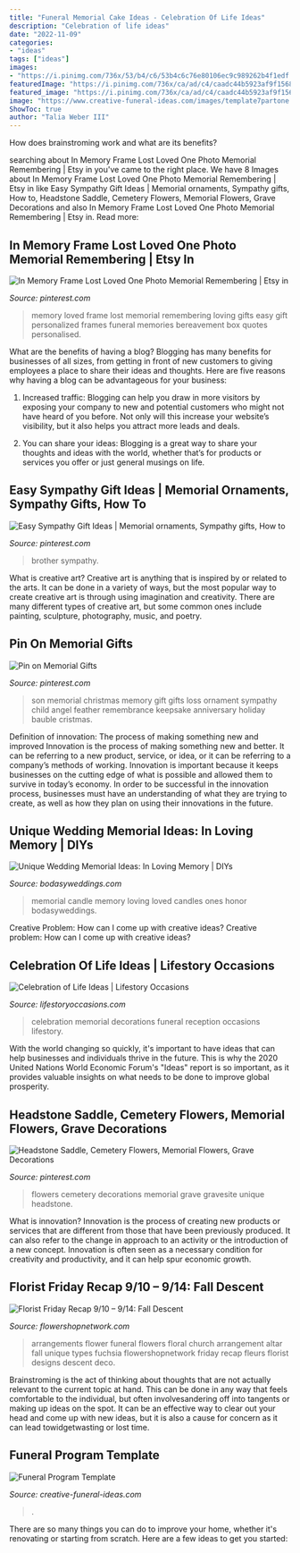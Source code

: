 ```yaml
---
title: "Funeral Memorial Cake Ideas - Celebration Of Life Ideas"
description: "Celebration of life ideas"
date: "2022-11-09"
categories:
- "ideas"
tags: ["ideas"]
images:
- "https://i.pinimg.com/736x/53/b4/c6/53b4c6c76e80106ec9c989262b4f1edf.jpg"
featuredImage: "https://i.pinimg.com/736x/ca/ad/c4/caadc44b5923af9f1568831191813625.jpg"
featured_image: "https://i.pinimg.com/736x/ca/ad/c4/caadc44b5923af9f1568831191813625.jpg"
image: "https://www.creative-funeral-ideas.com/images/template7partone.jpg"
ShowToc: true
author: "Talia Weber III"
---
```



How does brainstroming work and what are its benefits?
 

	

		
searching about In Memory Frame Lost Loved One Photo Memorial Remembering | Etsy in you've came to the right place. We have 8 Images about In Memory Frame Lost Loved One Photo Memorial Remembering | Etsy in like Easy Sympathy Gift Ideas | Memorial ornaments, Sympathy gifts, How to, Headstone Saddle, Cemetery Flowers, Memorial Flowers, Grave Decorations and also In Memory Frame Lost Loved One Photo Memorial Remembering | Etsy in. Read more:
		
    
## In Memory Frame Lost Loved One Photo Memorial Remembering | Etsy In

<img loading=lazy src="https://i.pinimg.com/736x/55/1c/31/551c313380c4ab8abea685b77f359cae.jpg" onerror="this.onerror=null;this.src='https://tse1.mm.bing.net/th?id=OIP.PNWUYSc2DNPV288TPLRNQQHaJ4&amp;pid=15.1';" alt="In Memory Frame Lost Loved One Photo Memorial Remembering | Etsy in">

_Source: pinterest.com_

>memory loved frame lost memorial remembering loving gifts easy gift personalized frames funeral memories bereavement box quotes personalised. 

	

What are the benefits of having a blog?
Blogging has many benefits for businesses of all sizes, from getting in front of new customers to giving employees a place to share their ideas and thoughts. Here are five reasons why having a blog can be advantageous for your business: 
1. Increased traffic: Blogging can help you draw in more visitors by exposing your company to new and potential customers who might not have heard of you before. Not only will this increase your website’s visibility, but it also helps you attract more leads and deals. 

2. You can share your ideas: Blogging is a great way to share your thoughts and ideas with the world, whether that’s for products or services you offer or just general musings on life.

    
## Easy Sympathy Gift Ideas | Memorial Ornaments, Sympathy Gifts, How To

<img loading=lazy src="https://i.pinimg.com/736x/ca/ad/c4/caadc44b5923af9f1568831191813625.jpg" onerror="this.onerror=null;this.src='https://tse1.mm.bing.net/th?id=OIP.WMDQJDpF4Dkn2PxJQVVgXwHaNK&amp;pid=15.1';" alt="Easy Sympathy Gift Ideas | Memorial ornaments, Sympathy gifts, How to">

_Source: pinterest.com_

>brother sympathy. 

	

What is creative art?
Creative art is anything that is inspired by or related to the arts. It can be done in a variety of ways, but the most popular way to create creative art is through using imagination and creativity. There are many different types of creative art, but some common ones include painting, sculpture, photography, music, and poetry.

    
## Pin On Memorial Gifts

<img loading=lazy src="https://i.pinimg.com/736x/00/4c/86/004c86771b1a1f764504982bfccb71fd--memorial-gifts-memorial-ideas.jpg" onerror="this.onerror=null;this.src='https://tse3.mm.bing.net/th?id=OIP.g04VoMdVfS6ElFgX0QYtNAHaNL&amp;pid=15.1';" alt="Pin on Memorial Gifts">

_Source: pinterest.com_

>son memorial christmas memory gift gifts loss ornament sympathy child angel feather remembrance keepsake anniversary holiday bauble cristmas. 

	

Definition of innovation: The process of making something new and improved
Innovation is the process of making something new and better. It can be referring to a new product, service, or idea, or it can be referring to a company’s methods of working. Innovation is important because it keeps businesses on the cutting edge of what is possible and allowed them to survive in today’s economy. In order to be successful in the innovation process, businesses must have an understanding of what they are trying to create, as well as how they plan on using their innovations in the future.

    
## Unique Wedding Memorial Ideas: In Loving Memory | DIYs

<img loading=lazy src="https://bodasyweddings.com/wp-content/uploads/2016/08/memorial-candle.jpg" onerror="this.onerror=null;this.src='https://tse4.mm.bing.net/th?id=OIP.7eib1c3HK4XsT8cqXbXsOgAAAA&amp;pid=15.1';" alt="Unique Wedding Memorial Ideas: In Loving Memory | DIYs">

_Source: bodasyweddings.com_

>memorial candle memory loving loved candles ones honor bodasyweddings. 

	

Creative Problem: How can I come up with creative ideas?
Creative problem: How can I come up with creative ideas?

    
## Celebration Of Life Ideas | Lifestory Occasions

<img loading=lazy src="http://www.lifestoryoccasions.com/wp-content/uploads/2014/12/celebration-of-life11.jpg" onerror="this.onerror=null;this.src='https://tse4.mm.bing.net/th?id=OIP.eup0WcVWdaquJv-r16kYFwHaLH&amp;pid=15.1';" alt="Celebration of Life Ideas | Lifestory Occasions">

_Source: lifestoryoccasions.com_

>celebration memorial decorations funeral reception occasions lifestory. 

	

With the world changing so quickly, it's important to have ideas that can help businesses and individuals thrive in the future. This is why the 2020 United Nations World Economic Forum's "Ideas" report is so important, as it provides valuable insights on what needs to be done to improve global prosperity.

    
## Headstone Saddle, Cemetery Flowers, Memorial Flowers, Grave Decorations

<img loading=lazy src="https://i.pinimg.com/736x/53/b4/c6/53b4c6c76e80106ec9c989262b4f1edf.jpg" onerror="this.onerror=null;this.src='https://tse2.mm.bing.net/th?id=OIP.E2SQdqLzQsEHIPHG7_-9TwHaLW&amp;pid=15.1';" alt="Headstone Saddle, Cemetery Flowers, Memorial Flowers, Grave Decorations">

_Source: pinterest.com_

>flowers cemetery decorations memorial grave gravesite unique headstone. 

	

What is innovation?
Innovation is the process of creating new products or services that are different from those that have been previously produced. It can also refer to the change in approach to an activity or the introduction of a new concept. Innovation is often seen as a necessary condition for creativity and productivity, and it can help spur economic growth.

    
## Florist Friday Recap 9/10 – 9/14: Fall Descent

<img loading=lazy src="http://www.flowershopnetwork.com/blog/wp-content/uploads/2012/09/back-to-fuchsia.jpg" onerror="this.onerror=null;this.src='https://tse4.mm.bing.net/th?id=OIP.WMlz0_uMB81BCcP85inwqQHaJ4&amp;pid=15.1';" alt="Florist Friday Recap 9/10 – 9/14: Fall Descent">

_Source: flowershopnetwork.com_

>arrangements flower funeral flowers floral church arrangement altar fall unique types fuchsia flowershopnetwork friday recap fleurs florist designs descent deco. 

	

Brainstroming is the act of thinking about thoughts that are not actually relevant to the current topic at hand. This can be done in any way that feels comfortable to the individual, but often involvesandering off into tangents or making up ideas on the spot. It can be an effective way to clear out your head and come up with new ideas, but it is also a cause for concern as it can lead towidgetwasting or lost time.

    
## Funeral Program Template

<img loading=lazy src="https://www.creative-funeral-ideas.com/images/template7partone.jpg" onerror="this.onerror=null;this.src='https://tse3.mm.bing.net/th?id=OIP.NHlUB0KZ9fSxD7iI-T1xaAHaFw&amp;pid=15.1';" alt="Funeral Program Template">

_Source: creative-funeral-ideas.com_

>. 

	

There are so many things you can do to improve your home, whether it's renovating or starting from scratch. Here are a few ideas to get you started:

